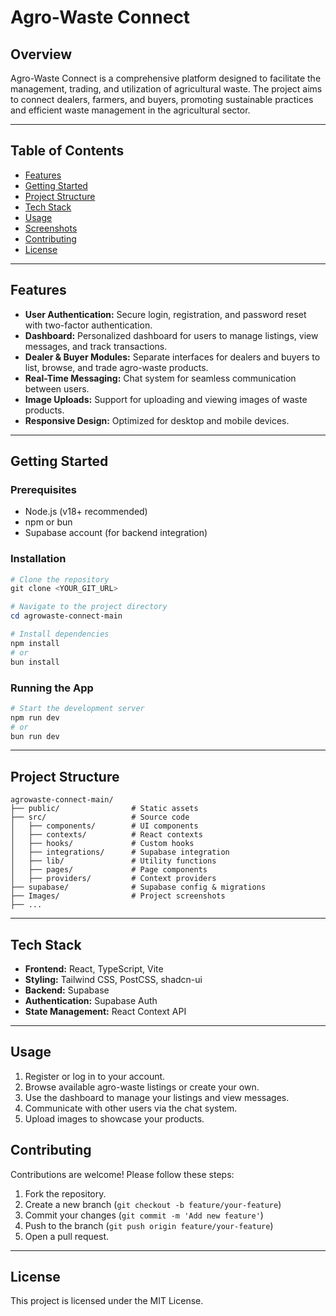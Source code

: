 

# Agro-Waste Connect

## Overview
Agro-Waste Connect is a comprehensive platform designed to facilitate the management, trading, and utilization of agricultural waste. The project aims to connect dealers, farmers, and buyers, promoting sustainable practices and efficient waste management in the agricultural sector.

---

## Table of Contents
- [Features](#features)
- [Getting Started](#getting-started)
- [Project Structure](#project-structure)
- [Tech Stack](#tech-stack)
- [Usage](#usage)
- [Screenshots](#screenshots)
- [Contributing](#contributing)
- [License](#license)

---

## Features
- **User Authentication:** Secure login, registration, and password reset with two-factor authentication.
- **Dashboard:** Personalized dashboard for users to manage listings, view messages, and track transactions.
- **Dealer & Buyer Modules:** Separate interfaces for dealers and buyers to list, browse, and trade agro-waste products.
- **Real-Time Messaging:** Chat system for seamless communication between users.
- **Image Uploads:** Support for uploading and viewing images of waste products.
- **Responsive Design:** Optimized for desktop and mobile devices.

---

## Getting Started

### Prerequisites
- Node.js (v18+ recommended)
- npm or bun
- Supabase account (for backend integration)

### Installation
```powershell
# Clone the repository
git clone <YOUR_GIT_URL>

# Navigate to the project directory
cd agrowaste-connect-main

# Install dependencies
npm install
# or
bun install
```

### Running the App
```powershell
# Start the development server
npm run dev
# or
bun run dev
```

---

## Project Structure
```
agrowaste-connect-main/
├── public/                # Static assets
├── src/                   # Source code
│   ├── components/        # UI components
│   ├── contexts/          # React contexts
│   ├── hooks/             # Custom hooks
│   ├── integrations/      # Supabase integration
│   ├── lib/               # Utility functions
│   ├── pages/             # Page components
│   ├── providers/         # Context providers
├── supabase/              # Supabase config & migrations
├── Images/                # Project screenshots
├── ...
```

---

## Tech Stack
- **Frontend:** React, TypeScript, Vite
- **Styling:** Tailwind CSS, PostCSS, shadcn-ui
- **Backend:** Supabase
- **Authentication:** Supabase Auth
- **State Management:** React Context API

---

## Usage
1. Register or log in to your account.
2. Browse available agro-waste listings or create your own.
3. Use the dashboard to manage your listings and view messages.
4. Communicate with other users via the chat system.
5. Upload images to showcase your products.


## Contributing
Contributions are welcome! Please follow these steps:
1. Fork the repository.
2. Create a new branch (`git checkout -b feature/your-feature`)
3. Commit your changes (`git commit -m 'Add new feature'`)
4. Push to the branch (`git push origin feature/your-feature`)
5. Open a pull request.

---

## License
This project is licensed under the MIT License.





